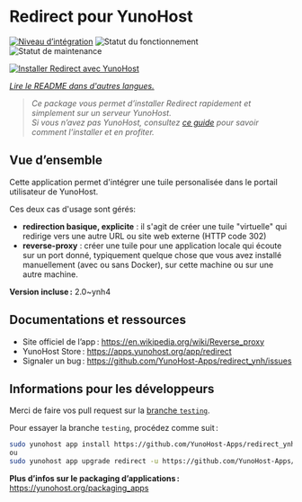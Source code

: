 <!--
Nota bene : ce README est automatiquement généré par <https://github.com/YunoHost/apps/tree/master/tools/readme_generator>
Il NE doit PAS être modifié à la main.
-->

# Redirect pour YunoHost

[![Niveau d’intégration](https://dash.yunohost.org/integration/redirect.svg)](https://ci-apps.yunohost.org/ci/apps/redirect/) ![Statut du fonctionnement](https://ci-apps.yunohost.org/ci/badges/redirect.status.svg) ![Statut de maintenance](https://ci-apps.yunohost.org/ci/badges/redirect.maintain.svg)

[![Installer Redirect avec YunoHost](https://install-app.yunohost.org/install-with-yunohost.svg)](https://install-app.yunohost.org/?app=redirect)

*[Lire le README dans d'autres langues.](./ALL_README.md)*

> *Ce package vous permet d’installer Redirect rapidement et simplement sur un serveur YunoHost.*  
> *Si vous n’avez pas YunoHost, consultez [ce guide](https://yunohost.org/install) pour savoir comment l’installer et en profiter.*

## Vue d’ensemble

Cette application permet d'intégrer une tuile personalisée dans le portail utilisateur de YunoHost.

Ces deux cas d'usage sont gérés:
- **redirection basique, explicite** : il s'agit de créer une tuile "virtuelle" qui redirige vers une autre URL ou site web externe (HTTP code 302)
- **reverse-proxy** : créer une tuile pour une application locale qui écoute sur un port donné, typiquement quelque chose que vous avez installé manuellement (avec ou sans Docker), sur cette machine ou sur une autre machine.


**Version incluse :** 2.0~ynh4
## Documentations et ressources

- Site officiel de l’app : <https://en.wikipedia.org/wiki/Reverse_proxy>
- YunoHost Store : <https://apps.yunohost.org/app/redirect>
- Signaler un bug : <https://github.com/YunoHost-Apps/redirect_ynh/issues>

## Informations pour les développeurs

Merci de faire vos pull request sur la [branche `testing`](https://github.com/YunoHost-Apps/redirect_ynh/tree/testing).

Pour essayer la branche `testing`, procédez comme suit :

```bash
sudo yunohost app install https://github.com/YunoHost-Apps/redirect_ynh/tree/testing --debug
ou
sudo yunohost app upgrade redirect -u https://github.com/YunoHost-Apps/redirect_ynh/tree/testing --debug
```

**Plus d’infos sur le packaging d’applications :** <https://yunohost.org/packaging_apps>
